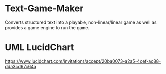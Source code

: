 # Text-Game-Maker
Converts structured text into a playable, non-linear/linear game as well as provides a game engine to run the game.

# UML LucidChart
https://www.lucidchart.com/invitations/accept/20ba0073-a2a5-4cef-ac88-dda3cd67c64a
